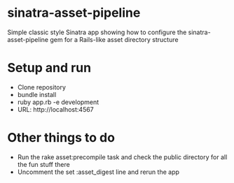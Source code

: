 # sinatra-asset-pipeline
Simple classic style Sinatra app showing how to configure the sinatra-asset-pipeline gem 
for a Rails-like asset directory structure

# Setup and run
* Clone repository
* bundle install
* ruby app.rb -e development
* URL: http://localhost:4567

# Other things to do
* Run the rake asset:precompile task and check the public directory for all the fun stuff there
* Uncomment the set :asset_digest line and rerun the app
